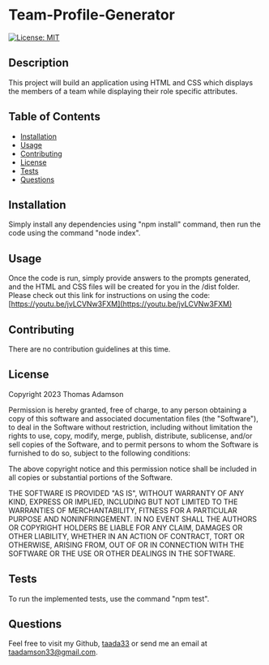 
# Team-Profile-Generator
[![License: MIT](https://img.shields.io/badge/License-MIT-yellow.svg)](https://opensource.org/licenses/MIT)

  
## Description

This project will build an application using HTML and CSS which displays the members of a team while displaying their role specific attributes.


## Table of Contents

- [Installation](#installation)
- [Usage](#usage)
- [Contributing](#contributing)
- [License](#license)
- [Tests](#tests)
- [Questions](#questions)

## Installation

Simply install any dependencies using "npm install" command, then run the code using the command "node index".

## Usage

Once the code is run, simply provide answers to the prompts generated, and the HTML and CSS files will be created for you in the /dist folder. Please check out this link for instructions on using the code: [https://youtu.be/jvLCVNw3FXM](https://youtu.be/jvLCVNw3FXM)

## Contributing

There are no contribution guidelines at this time.

## License 
    
Copyright 2023 Thomas Adamson

Permission is hereby granted, free of charge, to any person obtaining a copy of this software and associated documentation files (the "Software"), to deal in the Software without restriction, including without limitation the rights to use, copy, modify, merge, publish, distribute, sublicense, and/or sell copies of the Software, and to permit persons to whom the Software is furnished to do so, subject to the following conditions:

The above copyright notice and this permission notice shall be included in all copies or substantial portions of the Software.

THE SOFTWARE IS PROVIDED "AS IS", WITHOUT WARRANTY OF ANY KIND, EXPRESS OR IMPLIED, INCLUDING BUT NOT LIMITED TO THE WARRANTIES OF MERCHANTABILITY, FITNESS FOR A PARTICULAR PURPOSE AND NONINFRINGEMENT. IN NO EVENT SHALL THE AUTHORS OR COPYRIGHT HOLDERS BE LIABLE FOR ANY CLAIM, DAMAGES OR OTHER LIABILITY, WHETHER IN AN ACTION OF CONTRACT, TORT OR OTHERWISE, ARISING FROM, OUT OF OR IN CONNECTION WITH THE SOFTWARE OR THE USE OR OTHER DEALINGS IN THE SOFTWARE.

## Tests

To run the implemented tests, use the command "npm test".

## Questions

Feel free to visit my Github, [taada33](https://github.com/taada33) or send me an email at taadamson33@gmail.com.

